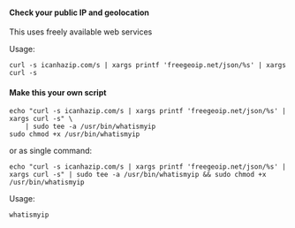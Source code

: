#### Check your public IP and geolocation

This uses freely available web services

Usage:

```
curl -s icanhazip.com/s | xargs printf 'freegeoip.net/json/%s' | xargs curl -s
```


#### Make this your own script

```
echo "curl -s icanhazip.com/s | xargs printf 'freegeoip.net/json/%s' | xargs curl -s" \
    | sudo tee -a /usr/bin/whatismyip
sudo chmod +x /usr/bin/whatismyip
```

or as single command:

```
echo "curl -s icanhazip.com/s | xargs printf 'freegeoip.net/json/%s' | xargs curl -s" | sudo tee -a /usr/bin/whatismyip && sudo chmod +x /usr/bin/whatismyip
```

Usage:

```
whatismyip
```
